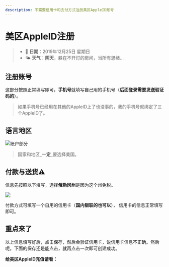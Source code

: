 ```yaml
---
description: 不需要信用卡和支付方式注册美区AppleID账号
---
```


# 美区AppleID注册

> * 📅 **日期**：2019年12月25日 星期日
> * 🌤 **天气**：**阴天**，躲在不开灯的房间，当所有思绪...

## 注册账号

这部分按照正常填写即可，**手机号**就填写自己用的手机号（**后面登录需要发送验证码的**）。

> 如果手机号已经用在其他的AppleID上了也没事的，我的手机号就绑定了三个AppleID了。

## 语言地区

![&#x8D26;&#x6237;&#x90E8;&#x5206;](/images/image%20%2818%29.png)

> 国家和地区_**一定**_要选择美国。

## 付款与送货⚠ 

信息先按照以下填写，选择**俄勒冈州**是因为这个州免税。

![](/images/image%20%2830%29.png)

付款方式可填写一个自用的信用卡（**国内银联的也可以**）， 信用卡的信息正常填写即可。

## 重点来了

以上信息填写好后，点击保存，然后会验证信用卡，说信用卡信息不正确。然后呢，下面的保存还是能点击，就再点击一次即可创建成功。

**给美区AppleID充值请看：**

